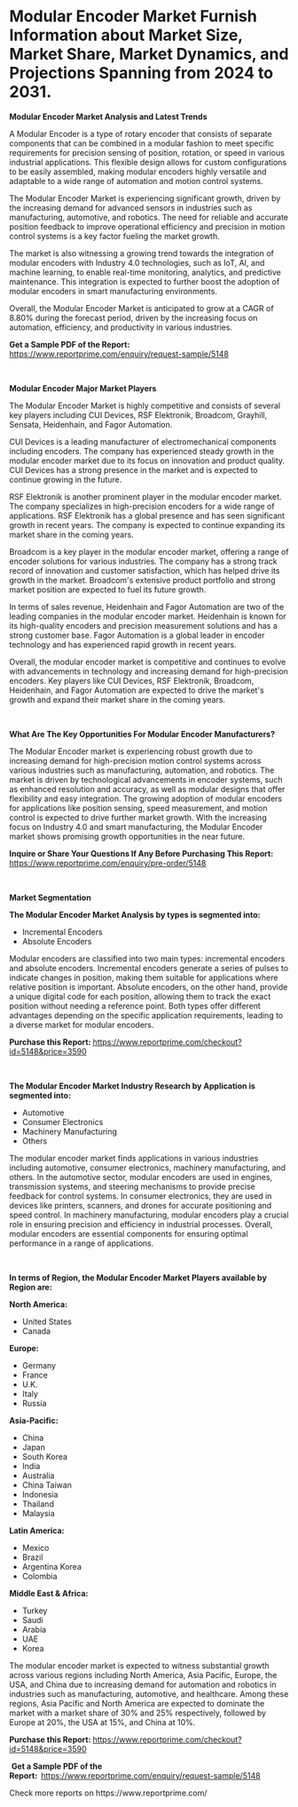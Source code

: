 <p><h1>Modular Encoder Market Furnish Information about Market Size, Market Share, Market Dynamics, and Projections Spanning from 2024 to 2031.</h1></p><p><strong>Modular Encoder Market Analysis and Latest Trends</strong></p>
<p><p>A Modular Encoder is a type of rotary encoder that consists of separate components that can be combined in a modular fashion to meet specific requirements for precision sensing of position, rotation, or speed in various industrial applications. This flexible design allows for custom configurations to be easily assembled, making modular encoders highly versatile and adaptable to a wide range of automation and motion control systems.</p><p>The Modular Encoder Market is experiencing significant growth, driven by the increasing demand for advanced sensors in industries such as manufacturing, automotive, and robotics. The need for reliable and accurate position feedback to improve operational efficiency and precision in motion control systems is a key factor fueling the market growth.</p><p>The market is also witnessing a growing trend towards the integration of modular encoders with Industry 4.0 technologies, such as IoT, AI, and machine learning, to enable real-time monitoring, analytics, and predictive maintenance. This integration is expected to further boost the adoption of modular encoders in smart manufacturing environments.</p><p>Overall, the Modular Encoder Market is anticipated to grow at a CAGR of 8.80% during the forecast period, driven by the increasing focus on automation, efficiency, and productivity in various industries.</p></p>
<p><strong>Get a Sample PDF of the Report:&nbsp;</strong> <a href="https://www.reportprime.com/enquiry/request-sample/5148">https://www.reportprime.com/enquiry/request-sample/5148</a></p>
<p>&nbsp;</p>
<p><strong>Modular Encoder Major Market Players</strong></p>
<p><p>The Modular Encoder Market is highly competitive and consists of several key players including CUI Devices, RSF Elektronik, Broadcom, Grayhill, Sensata, Heidenhain, and Fagor Automation.</p><p>CUI Devices is a leading manufacturer of electromechanical components including encoders. The company has experienced steady growth in the modular encoder market due to its focus on innovation and product quality. CUI Devices has a strong presence in the market and is expected to continue growing in the future.</p><p>RSF Elektronik is another prominent player in the modular encoder market. The company specializes in high-precision encoders for a wide range of applications. RSF Elektronik has a global presence and has seen significant growth in recent years. The company is expected to continue expanding its market share in the coming years.</p><p>Broadcom is a key player in the modular encoder market, offering a range of encoder solutions for various industries. The company has a strong track record of innovation and customer satisfaction, which has helped drive its growth in the market. Broadcom's extensive product portfolio and strong market position are expected to fuel its future growth.</p><p>In terms of sales revenue, Heidenhain and Fagor Automation are two of the leading companies in the modular encoder market. Heidenhain is known for its high-quality encoders and precision measurement solutions and has a strong customer base. Fagor Automation is a global leader in encoder technology and has experienced rapid growth in recent years.</p><p>Overall, the modular encoder market is competitive and continues to evolve with advancements in technology and increasing demand for high-precision encoders. Key players like CUI Devices, RSF Elektronik, Broadcom, Heidenhain, and Fagor Automation are expected to drive the market's growth and expand their market share in the coming years.</p></p>
<p>&nbsp;</p>
<p><strong>What Are The Key Opportunities For Modular Encoder Manufacturers?</strong></p>
<p><p>The Modular Encoder market is experiencing robust growth due to increasing demand for high-precision motion control systems across various industries such as manufacturing, automation, and robotics. The market is driven by technological advancements in encoder systems, such as enhanced resolution and accuracy, as well as modular designs that offer flexibility and easy integration. The growing adoption of modular encoders for applications like position sensing, speed measurement, and motion control is expected to drive further market growth. With the increasing focus on Industry 4.0 and smart manufacturing, the Modular Encoder market shows promising growth opportunities in the near future.</p></p>
<p><strong>Inquire or Share Your Questions If Any Before Purchasing This Report:</strong> <a href="https://www.reportprime.com/enquiry/pre-order/5148">https://www.reportprime.com/enquiry/pre-order/5148</a></p>
<p>&nbsp;</p>
<p><strong>Market Segmentation</strong></p>
<p><strong>The Modular Encoder Market Analysis by types is segmented into:</strong></p>
<p><ul><li>Incremental Encoders</li><li>Absolute Encoders</li></ul></p>
<p><p>Modular encoders are classified into two main types: incremental encoders and absolute encoders. Incremental encoders generate a series of pulses to indicate changes in position, making them suitable for applications where relative position is important. Absolute encoders, on the other hand, provide a unique digital code for each position, allowing them to track the exact position without needing a reference point. Both types offer different advantages depending on the specific application requirements, leading to a diverse market for modular encoders.</p></p>
<p><strong>Purchase this Report:&nbsp;</strong><a href="https://www.reportprime.com/checkout?id=5148&price=3590">https://www.reportprime.com/checkout?id=5148&price=3590</a></p>
<p>&nbsp;</p>
<p><strong>The Modular Encoder Market Industry Research by Application is segmented into:</strong></p>
<p><ul><li>Automotive</li><li>Consumer Electronics</li><li>Machinery Manufacturing</li><li>Others</li></ul></p>
<p><p>The modular encoder market finds applications in various industries including automotive, consumer electronics, machinery manufacturing, and others. In the automotive sector, modular encoders are used in engines, transmission systems, and steering mechanisms to provide precise feedback for control systems. In consumer electronics, they are used in devices like printers, scanners, and drones for accurate positioning and speed control. In machinery manufacturing, modular encoders play a crucial role in ensuring precision and efficiency in industrial processes. Overall, modular encoders are essential components for ensuring optimal performance in a range of applications.</p></p>
<p>&nbsp;</p>
<p><strong>In terms of Region, the Modular Encoder Market Players available by Region are:</strong></p>
<p>
    <p> <strong> North America: </strong>
        <ul>
            <li>United States</li>
            <li>Canada</li>
        </ul>
        </p> 
    <p> <strong> Europe: </strong>
        <ul>
            <li>Germany</li>
            <li>France</li>
            <li>U.K.</li>
            <li>Italy</li>
            <li>Russia</li>
        </ul>
        </p> 
    <p> <strong> Asia-Pacific: </strong>
        <ul>
            <li>China</li>
            <li>Japan</li>
            <li>South Korea</li>
            <li>India</li>
            <li>Australia</li>
            <li>China Taiwan</li>
            <li>Indonesia</li>
            <li>Thailand</li>
            <li>Malaysia</li>
        </ul>
        </p> 
    <p> <strong> Latin America: </strong>
        <ul>
            <li>Mexico</li>
            <li>Brazil</li>
            <li>Argentina Korea</li>
            <li>Colombia</li>
        </ul>
        </p> 
    <p> <strong> Middle East & Africa: </strong>
        <ul>
            <li>Turkey</li>
            <li>Saudi</li>
            <li>Arabia</li>
            <li>UAE</li>
            <li>Korea</li>
        </ul>
    </p>
    </p>
<p><p>The modular encoder market is expected to witness substantial growth across various regions including North America, Asia Pacific, Europe, the USA, and China due to increasing demand for automation and robotics in industries such as manufacturing, automotive, and healthcare. Among these regions, Asia Pacific and North America are expected to dominate the market with a market share of 30% and 25% respectively, followed by Europe at 20%, the USA at 15%, and China at 10%.</p></p>
<p><strong>Purchase this Report: </strong><a href="https://www.reportprime.com/checkout?id=5148&price=3590">https://www.reportprime.com/checkout?id=5148&price=3590</a></p>
<p>&nbsp;<strong>Get a Sample PDF of the Report:&nbsp;&nbsp;</strong><a href="https://www.reportprime.com/enquiry/request-sample/5148">https://www.reportprime.com/enquiry/request-sample/5148</a></p>
<p><strong></strong></p>
<p>Check more reports on https://www.reportprime.com/</p>
